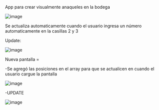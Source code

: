 App para crear visualmente anaqueles en la bodega 

![image](https://github.com/Helmut128/Bodega/assets/65142656/aeaa568f-bf8f-411d-af96-c40d1392c26f)


Se actualiza automaticamente cuando el usuario ingresa un número automaticamente en la casillas 2 y 3

Update:

![image](https://github.com/Helmut128/Bodega/assets/65142656/3ecd97c2-e0c2-41e7-af5d-e8e4a89a2b22)

Nueva pantalla = 

-Se agregó las posiciones en el array para que se actualicen en cuando el usuario cargue la pantalla

![image](https://github.com/Helmut128/Bodega/assets/65142656/be4f215b-3cdd-47de-8d3b-16e9714b048a)


-UPDATE 

![image](https://github.com/Helmut128/Bodega-master/assets/65142656/0c2cf315-d9ed-4858-8e62-8d1d79fcc891)

